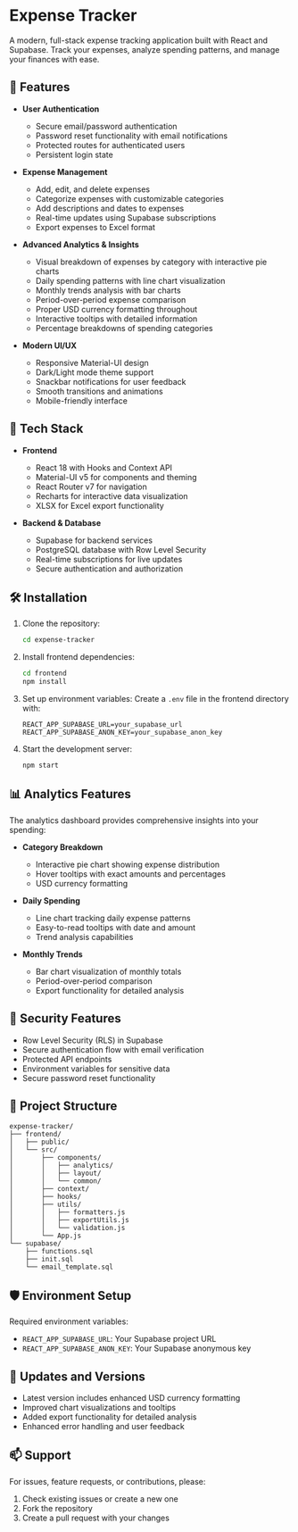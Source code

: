 # Expense Tracker

A modern, full-stack expense tracking application built with React and Supabase. Track your expenses, analyze spending patterns, and manage your finances with ease.

## 🌟 Features

- **User Authentication**
  - Secure email/password authentication
  - Password reset functionality with email notifications
  - Protected routes for authenticated users
  - Persistent login state

- **Expense Management**
  - Add, edit, and delete expenses
  - Categorize expenses with customizable categories
  - Add descriptions and dates to expenses
  - Real-time updates using Supabase subscriptions
  - Export expenses to Excel format

- **Advanced Analytics & Insights**
  - Visual breakdown of expenses by category with interactive pie charts
  - Daily spending patterns with line chart visualization
  - Monthly trends analysis with bar charts
  - Period-over-period expense comparison
  - Proper USD currency formatting throughout
  - Interactive tooltips with detailed information
  - Percentage breakdowns of spending categories

- **Modern UI/UX**
  - Responsive Material-UI design
  - Dark/Light mode theme support
  - Snackbar notifications for user feedback
  - Smooth transitions and animations
  - Mobile-friendly interface

## 🚀 Tech Stack

- **Frontend**
  - React 18 with Hooks and Context API
  - Material-UI v5 for components and theming
  - React Router v7 for navigation
  - Recharts for interactive data visualization
  - XLSX for Excel export functionality

- **Backend & Database**
  - Supabase for backend services
  - PostgreSQL database with Row Level Security
  - Real-time subscriptions for live updates
  - Secure authentication and authorization

## 🛠️ Installation

1. Clone the repository:
   ```bash
   cd expense-tracker
   ```

2. Install frontend dependencies:
   ```bash
   cd frontend
   npm install
   ```

3. Set up environment variables:
   Create a `.env` file in the frontend directory with:
   ```env
   REACT_APP_SUPABASE_URL=your_supabase_url
   REACT_APP_SUPABASE_ANON_KEY=your_supabase_anon_key
   ```

4. Start the development server:
   ```bash
   npm start
   ```

## 📊 Analytics Features

The analytics dashboard provides comprehensive insights into your spending:

- **Category Breakdown**
  - Interactive pie chart showing expense distribution
  - Hover tooltips with exact amounts and percentages
  - USD currency formatting

- **Daily Spending**
  - Line chart tracking daily expense patterns
  - Easy-to-read tooltips with date and amount
  - Trend analysis capabilities

- **Monthly Trends**
  - Bar chart visualization of monthly totals
  - Period-over-period comparison
  - Export functionality for detailed analysis

## 🔐 Security Features

- Row Level Security (RLS) in Supabase
- Secure authentication flow with email verification
- Protected API endpoints
- Environment variables for sensitive data
- Secure password reset functionality

## 📁 Project Structure

```
expense-tracker/
├── frontend/
│   ├── public/
│   └── src/
│       ├── components/
│       │   ├── analytics/
│       │   ├── layout/
│       │   └── common/
│       ├── context/
│       ├── hooks/
│       ├── utils/
│       │   ├── formatters.js
│       │   ├── exportUtils.js
│       │   └── validation.js
│       └── App.js
└── supabase/
    ├── functions.sql
    ├── init.sql
    └── email_template.sql
```

## 🛡️ Environment Setup

Required environment variables:
- `REACT_APP_SUPABASE_URL`: Your Supabase project URL
- `REACT_APP_SUPABASE_ANON_KEY`: Your Supabase anonymous key

## 🔄 Updates and Versions

- Latest version includes enhanced USD currency formatting
- Improved chart visualizations and tooltips
- Added export functionality for detailed analysis
- Enhanced error handling and user feedback

## 📫 Support

For issues, feature requests, or contributions, please:
1. Check existing issues or create a new one
2. Fork the repository
3. Create a pull request with your changes



